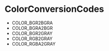 # ColorConversionCodes

* COLOR_BGR2BGRA
* COLOR_BGRA2BGR
* COLOR_BGR2GRAY
* COLOR_RGB2GRAY
* COLOR_RGBA2GRAY
